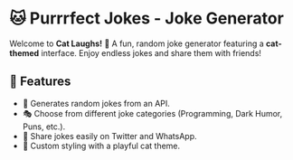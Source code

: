 # 🐱 Purrrfect Jokes - Joke Generator

Welcome to **Cat Laughs!** 🎉 A fun, random joke generator featuring a **cat-themed** interface. Enjoy endless jokes and share them with friends!

## 🎈 Features
- 🐾 Generates random jokes from an API.
- 🎭 Choose from different joke categories (Programming, Dark Humor, Puns, etc.).
- 📱 Share jokes easily on Twitter and WhatsApp.
- 🎨 Custom styling with a playful cat theme.


